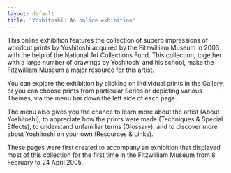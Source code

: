 ```yaml
---
layout: default
title: 'Yoshitoshi: An online exhibition'
---
```

This online exhibition features the collection of superb impressions of woodcut prints by Yoshitoshi acquired by the Fitzwilliam Museum in 2003 with the help of the National Art Collections Fund. This collection, together with a large number of drawings by Yoshitoshi and his school, make the Fitzwilliam Museum a major resource for this artist.

You can explore the exhibition by clicking on individual prints in the Gallery, or you can choose prints from particular Series or depicting various Themes, via the menu bar down the left side of each page.

The menu also gives you the chance to learn more about the artist (About Yoshitoshi), to appreciate how the prints were made (Techniques & Special Effects), to understand unfamiliar terms (Glossary), and to discover more about Yoshitoshi on your own (Resources & Links).

These pages were first created to accompany an exhibition that displayed most of this collection for the first time in the Fitzwilliam Museum from 8 February to 24 April 2005.

